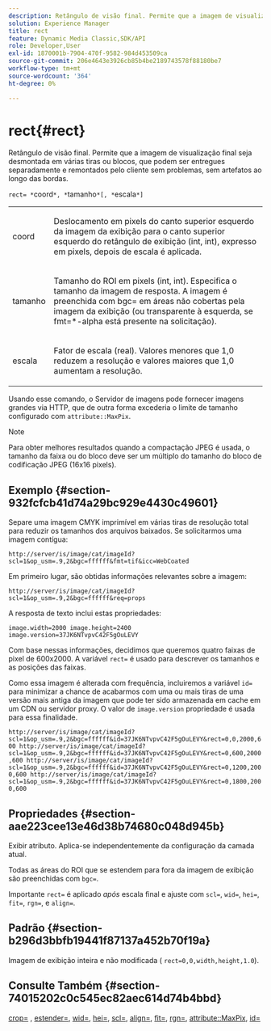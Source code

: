 ```yaml
---
description: Retângulo de visão final. Permite que a imagem de visualização final seja desmontada em várias tiras ou blocos, que podem ser entregues separadamente e remontados pelo cliente sem problemas, sem artefatos ao longo das bordas.
solution: Experience Manager
title: rect
feature: Dynamic Media Classic,SDK/API
role: Developer,User
exl-id: 1870001b-7904-470f-9582-984d453509ca
source-git-commit: 206e4643e3926cb85b4be2189743578f88180be7
workflow-type: tm+mt
source-wordcount: '364'
ht-degree: 0%

---
```


# rect{#rect}

Retângulo de visão final. Permite que a imagem de visualização final seja desmontada em várias tiras ou blocos, que podem ser entregues separadamente e remontados pelo cliente sem problemas, sem artefatos ao longo das bordas.

`rect= *`coord`*, *`tamanho`*[, *`escala`*]`

<table id="simpletable_69D112F85FA24EFCA727B398DC8ED699"> 
 <tr class="strow"> 
  <td class="stentry"> <p><span class="varname"> coord</span> </p> </td> 
  <td class="stentry"> <p>Deslocamento em pixels do canto superior esquerdo da imagem da exibição para o canto superior esquerdo do retângulo de exibição (int, int), expresso em pixels, depois de <span class="varname"> escala</span> é aplicada. </p></td> 
 </tr> 
 <tr class="strow"> 
  <td class="stentry"> <p><span class="varname"> tamanho</span> </p></td> 
  <td class="stentry"> <p>Tamanho do ROI em pixels (int, int). Especifica o tamanho da imagem de resposta. A imagem é preenchida com <span class="codeph"> bgc=</span> em áreas não cobertas pela imagem da exibição (ou transparente à esquerda, se <span class="codeph"> fmt=*-alpha</span> está presente na solicitação). </p></td> 
 </tr> 
 <tr class="strow"> 
  <td class="stentry"> <p><span class="varname"> escala</span> </p></td> 
  <td class="stentry"> <p>Fator de escala (real). Valores menores que 1,0 reduzem a resolução e valores maiores que 1,0 aumentam a resolução. </p></td> 
 </tr> 
</table>

Usando esse comando, o Servidor de imagens pode fornecer imagens grandes via HTTP, que de outra forma excederia o limite de tamanho configurado com `attribute::MaxPix`.

>[!NOTE]
>
>Para obter melhores resultados quando a compactação JPEG é usada, o tamanho da faixa ou do bloco deve ser um múltiplo do tamanho do bloco de codificação JPEG (16x16 pixels).

## Exemplo {#section-932fcfcb41d74a29bc929e4430c49601}

Separe uma imagem CMYK imprimível em várias tiras de resolução total para reduzir os tamanhos dos arquivos baixados. Se solicitarmos uma imagem contígua:

`http://server/is/image/cat/imageId?scl=1&op_usm=.9,2&bgc=ffffff&fmt=tif&icc=WebCoated`

Em primeiro lugar, são obtidas informações relevantes sobre a imagem:

`http://server/is/image/cat/imageId?scl=1&op_usm=.9,2&bgc=ffffff&req=props`

A resposta de texto inclui estas propriedades:

`image.width=2000 image.height=2400 image.version=37JK6NTvpvC42F5gOuLEVY`

Com base nessas informações, decidimos que queremos quatro faixas de pixel de 600x2000. A variável `rect=` é usado para descrever os tamanhos e as posições das faixas.

Como essa imagem é alterada com frequência, incluiremos a variável `id=` para minimizar a chance de acabarmos com uma ou mais tiras de uma versão mais antiga da imagem que pode ter sido armazenada em cache em um CDN ou servidor proxy. O valor de `image.version` propriedade é usada para essa finalidade.

`http://server/is/image/cat/imageId?scl=1&op_usm=.9,2&bgc=ffffff&id=37JK6NTvpvC42F5gOuLEVY&rect=0,0,2000,600 http://server/is/image/cat/imageId?scl=1&op_usm=.9,2&bgc=ffffff&id=37JK6NTvpvC42F5gOuLEVY&rect=0,600,2000,600 http://server/is/image/cat/imageId?scl=1&op_usm=.9,2&bgc=ffffff&id=37JK6NTvpvC42F5gOuLEVY&rect=0,1200,2000,600 http://server/is/image/cat/imageId?scl=1&op_usm=.9,2&bgc=ffffff&id=37JK6NTvpvC42F5gOuLEVY&rect=0,1800,2000,600`

## Propriedades {#section-aae223cee13e46d38b74680c048d945b}

Exibir atributo. Aplica-se independentemente da configuração da camada atual.

Todas as áreas do ROI que se estendem para fora da imagem de exibição são preenchidas com `bgc=`.

Importante `rect=` é aplicado *após* escala final e ajuste com `scl=`, `wid=`, `hei=`, `fit=`, `rgn=`, e `align=`.

## Padrão {#section-b296d3bbfb19441f87137a452b70f19a}

Imagem de exibição inteira e não modificada ( `rect=0,0,width,height,1.0`).

## Consulte Também {#section-74015202c0c545ec82aec614d74b4bbd}

[crop=](../../../../../is-api/http-ref/image-serving-api-ref/c-http-protocol-reference/c-command-reference/r-crop.md#reference-6fd0f6399966446ab4425ce050572eab) , [estender=](../../../../../is-api/http-ref/image-serving-api-ref/c-http-protocol-reference/c-command-reference/r-extend.md#reference-7e9156beb285459d830e2d56782a74ac), [wid=](../../../../../is-api/http-ref/image-serving-api-ref/c-http-protocol-reference/c-command-reference/r-is-http-wid.md#reference-bfeadcb67bf4485f851eb21345527e47), [hei=](../../../../../is-api/http-ref/image-serving-api-ref/c-http-protocol-reference/c-command-reference/r-is-http-hei.md#reference-6d6f556ccc0e4b98a815e8a5c1944a96), [scl=](../../../../../is-api/http-ref/image-serving-api-ref/c-http-protocol-reference/c-command-reference/r-scl.md#reference-b2a74e493d0d407e98fe350551ba3fcc), [align=](../../../../../is-api/http-ref/image-serving-api-ref/c-http-protocol-reference/c-command-reference/r-align.md#reference-b7d6b87c75124d78884f916dd6544bc7), [fit=](../../../../../is-api/http-ref/image-serving-api-ref/c-http-protocol-reference/c-command-reference/r-fit.md#reference-f11bff6d93d143d6b135de3a923bc989), [rgn=](../../../../../is-api/http-ref/image-serving-api-ref/c-http-protocol-reference/c-command-reference/r-rgn.md#reference-daa9b80e0d8c4b1aa67d116b578d592f), [attribute::MaxPix](../../../../../is-api/image-catalog/image-serving-api-ref/c-image-catalog-reference/c-attributes-reference/r-maxpix.md#reference-e167d396ac794079ba8b5e6eb16eeda5), [id=](../../../../../is-api/http-ref/image-serving-api-ref/c-http-protocol-reference/c-command-reference/r-id.md#reference-60661184deb3420998779724244fcfa0)
